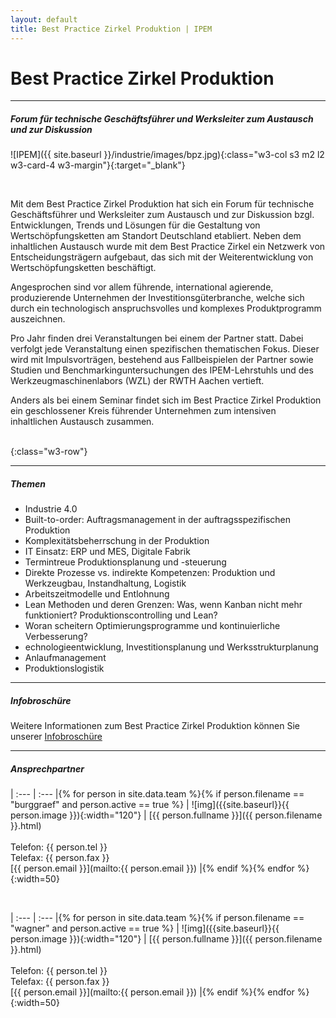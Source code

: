 ```yaml
---
layout: default
title: Best Practice Zirkel Produktion | IPEM
---
```


# Best Practice Zirkel Produktion

---


##### Forum für technische Geschäftsführer und Werksleiter zum Austausch und zur Diskussion

![IPEM]({{ site.baseurl }}/industrie/images/bpz.jpg){:class="w3-col s3 m2 l2 w3-card-4 w3-margin"}{:target="_blank"}

<br>

Mit dem Best Practice Zirkel Produktion hat sich ein Forum für technische Geschäftsführer und Werksleiter zum Austausch und zur Diskussion bzgl. Entwicklungen, Trends und Lösungen für die Gestaltung von Wertschöpfungsketten am Standort Deutschland etabliert. Neben dem inhaltlichen Austausch wurde mit dem Best Practice Zirkel ein Netzwerk von Entscheidungsträgern aufgebaut, das sich mit der Weiterentwicklung von Wertschöpfungsketten beschäftigt.

Angesprochen sind vor allem führende, international agierende, produzierende Unternehmen der Investitionsgüterbranche, welche sich durch ein technologisch anspruchsvolles und komplexes Produktprogramm auszeichnen.

Pro Jahr finden drei Veranstaltungen bei einem der Partner statt. Dabei verfolgt jede Veranstaltung einen spezifischen thematischen Fokus. Dieser wird mit Impulsvorträgen, bestehend aus Fallbeispielen der Partner sowie  Studien und Benchmarkinguntersuchungen des IPEM-Lehrstuhls und des Werkzeugmaschinenlabors (WZL) der RWTH Aachen vertieft.

Anders als bei einem Seminar findet sich im Best Practice Zirkel Produktion ein geschlossener Kreis führender Unternehmen zum intensiven inhaltlichen Austausch zusammen.

<br>
{:class="w3-row"}
<br>

---

##### Themen

- Industrie 4.0
- Built-to-order: Auftragsmanagement in der auftragsspezifischen Produktion
- Komplexitätsbeherrschung in der Produktion
- IT Einsatz: ERP und MES, Digitale Fabrik
- Termintreue Produktionsplanung und -steuerung
- Direkte Prozesse vs. indirekte Kompetenzen: Produktion und Werkzeugbau, Instandhaltung, Logistik
- Arbeitszeitmodelle und Entlohnung
- Lean Methoden und deren Grenzen: Was, wenn Kanban nicht mehr funktioniert? Produktionscontrolling und Lean?
- Woran scheitern Optimierungsprogramme und kontinuierliche Verbesserung?
- echnologieentwicklung, Investitionsplanung und Werksstrukturplanung
- Anlaufmanagement
- Produktionslogistik

---

##### Infobroschüre
 

Weitere Informationen zum Best Practice Zirkel Produktion können Sie unserer [Infobroschüre]({{site.baseurl}}/industrie/download/flyer_best_practice_zirkel_produktion.pdf)

---

##### Ansprechpartner

| :--- | :--- |{% for person in site.data.team %}{% if person.filename == "burggraef" and person.active == true %}
| ![img]({{site.baseurl}}{{ person.image }}){:width="120"} | [{{ person.fullname }}]({{ person.filename }}.html)<br><br> Telefon: {{ person.tel }}<br> Telefax: {{ person.fax }}<br>[{{ person.email }}](mailto:{{ person.email }}) |{% endif %}{% endfor %}
{:width=50}

<br>

| :--- | :--- |{% for person in site.data.team %}{% if person.filename == "wagner" and person.active == true %}
| ![img]({{site.baseurl}}{{ person.image }}){:width="120"} | [{{ person.fullname }}]({{ person.filename }}.html)<br><br> Telefon: {{ person.tel }}<br> Telefax: {{ person.fax }}<br>[{{ person.email }}](mailto:{{ person.email }}) |{% endif %}{% endfor %}
{:width=50}